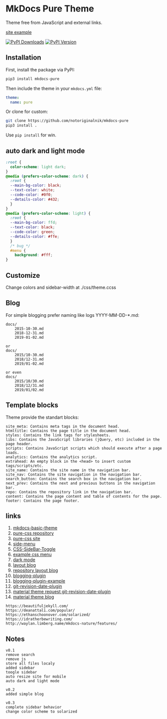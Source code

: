 # MkDocs Pure Theme

Theme free from JavaScript and external links.

[site example](https://notoriginalnik.github.io/)

[![PyPI Downloads][pypi-dl-image]][pypi-dl-link]
[![PyPI Version][pypi-v-image]][pypi-v-link]

[pypi-dl-image]: https://img.shields.io/pypi/dm/mkdocs-pure.png
[pypi-dl-link]: https://pypi.python.org/pypi/mkdocs-pure
[pypi-v-image]: https://img.shields.io/pypi/v/mkdocs-pure.png
[pypi-v-link]: https://pypi.python.org/pypi/mkdocs-pure

## Installation

First, install the package via PyPI:

```sh
pip3 install mkdocs-pure
```

Then include the theme in your `mkdocs.yml` file:

```yaml
theme:
  name: pure
```
Or clone for custom:

```sh
git clone https://github.com/notoriginalnik/mkdocs-pure
pip3 install .
```

Use `pip install` for win.

## auto dark and light mode

```css
:root {
  color-scheme: light dark;
}
@media (prefers-color-scheme: dark) {
  :root {
  --main-bg-color: black;
  --text-color: white;
  --code-color: #0f0;
  --details-color: #432;
  }
}
@media (prefers-color-scheme: light) {
  :root {
  --main-bg-color: ffd;
  --text-color: black;
  --code-color: green;
  --details-color: #ffe;
  }
  /* bug */
  #menu {
	background: #fff;
}
```

## Customize

Change colors and sidebar-width at ./css/theme.ccss

## Blog

For simple blogging prefer naming like logs YYYY-MM-DD-*.md:
```
docs/
    2015-10-30.md
    2018-12-31.md
    2019-01-02.md

or
docs/
    2015/10-30.md
    2018/12-31.md
    2019/01-02.md

or even
docs/
    2015/10/30.md
    2018/12/31.md
    2019/01/02.md
```

## Template blocks

Theme provide the standart blocks:

    site_meta: Contains meta tags in the document head.
    htmltitle: Contains the page title in the document head.
    styles: Contains the link tags for stylesheets.
    libs: Contains the JavaScript libraries (jQuery, etc) included in the page header.
    scripts: Contains JavaScript scripts which should execute after a page loads.
    analytics: Contains the analytics script.
    extrahead: An empty block in the <head> to insert custom tags/scripts/etc.
    site_name: Contains the site name in the navigation bar.
    site_nav: Contains the site navigation in the navigation bar.
    search_button: Contains the search box in the navigation bar.
    next_prev: Contains the next and previous buttons in the navigation bar.
    repo: Contains the repository link in the navigation bar.
    content: Contains the page content and table of contents for the page.
    footer: Contains the page footer.


## links

1. [mkdocs-basic-theme](https://mkdocs.github.io/mkdocs-basic-theme/)
1. [pure-css repository](https://github.com/pure-css/pure)
1. [pure-css site](https://purecss.io/)
1. [side-menu](https://purecss.io/layouts/side-menu/)
1. [CSS-SideBar-Toggle](https://codepen.io/swastikyadav/pen/zYZPyrN)
1. [example css menu](https://blog.logrocket.com/create-responsive-mobile-menu-with-css-no-javascript/)
1. [dark mode](https://css-tricks.com/a-complete-guide-to-dark-mode-on-the-web/#aa-using-a-body-class)
1. [layout blog](https://purecss.io/layouts/blog/)
1. [repository layout blog](https://github.com/pure-css/pure/tree/master/site/static/layouts/blog)
1. [blogging-plugin](https://github.com/liang2kl/mkdocs-blogging-plugin)
1. [blogging-plugin-example](https://github.com/liang2kl/mkdocs-blogging-plugin-example)
1. [git-revision-date-plugin](https://github.com/zhaoterryy/mkdocs-git-revision-date-plugin/tree/master)
1. [material theme request git-revision-date-plugin](https://github.com/squidfunk/mkdocs-material/issues/1350)
1. [material theme blog](https://www.codeinsideout.com/blog/#page1)
```
https://beautifuljekyll.com/
https://deanattali.com/popular/
https://ethanschoonover.com/solarized/
https://idratherbewriting.com/
http://waylan.limberg.name/mkdocs-nature/features/
```

## Notes

```
v0.1
remove search
remove js
store all files localy
added sidebar
toogle sidebar
auto resize site for mobile
auto dark and light mode

v0.2
added simple blog

v0.3
complete sidebar behavior
change color scheme to solarized
```
